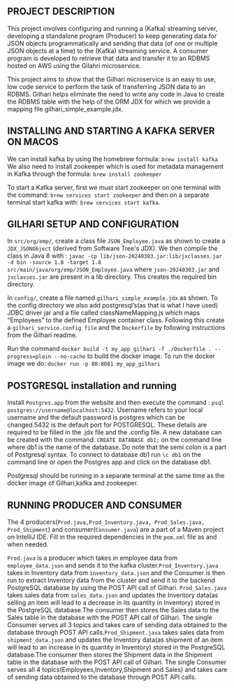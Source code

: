 ## PROJECT DESCRIPTION

This project involves configuring and running a (Kafka) streaming server, developing a standalone program (Producer) to keep generating data for JSON objects programmatically and sending that data (of one or multiple JSON objects at a time) to the (Kafka) streaming service. A consumer program is developed to retrieve that data and transfer it to an RDBMS hosted on AWS using the Gilahri microservice.

This project aims to show that the Gilhari microservice is an easy to use, low code service to perform the task of transferring JSON data to an RDBMS. Gilhari helps eliminate the need to write any code in Java to create the RDBMS table with the help of the ORM JDX for which we provide a mapping file gilhari_simple_example.jdx.



## INSTALLING AND STARTING A KAFKA SERVER ON MACOS

  We can install kafka by using the homebrew formula: ```brew install kafka```
	We also need to install zookeeper which is used for metadata management in Kafka through the formula: ```brew install zookeeper```

  To start a Kafka server, first we must start zookeeper on one terminal with the command: ```brew services start zookeeper``` and then on a separate terminal start kafka with: ```brew services start kafka```.

## GILHARI SETUP AND CONFIGURATION
	
  In ```src/org/emp/```, create a class file ```JSON_Employee.java``` as shown to create a ```JDX_JSONObject``` (derived from Software Tree's JDX).
	We then compile the class in Java 8 with : ```javac -cp lib/json-20240303.jar:lib/jxclasses.jar -d bin -source 1.8 -target 1.8 src/main/java/org/emp/JSON_Employee.java```
	where ```json-20240303.jar``` and ```jxclasses.jar``` are present in a lib directory. This creates the required bin directory.

  In ```config/```, create a file named ```gilhari_simple_example.jdx``` as shown. To the config directory we also add postgresql’s(as that is what I have used) JDBC driver jar and a file called classNameMapping.js which maps “Employees” to the defined Employee container class.
	Following this create a ```gilhari_service.config file``` and the ```Dockerfile``` by following instructions from the Gilhari readme.

  Run the command ```docker build -t my_app_gilhari -f ./Dockerfile . --progress=plain --no-cache``` to build the docker image. To run the docker image we do: ```docker run -p 80:8081 my_app_gilhari```

## POSTGRESQL installation and running
  
  Install ```Postgres.app``` from the website and then execute the command : ```psql postgres://username@localhost:5432```. Username refers to your local username and the default password is postgres which can be changed.5432 is the default port for POSTGRESQL. These details are required to be filled in the .jdx file and the .config file. A new database can be created with the command: ```CREATE DATABASE db1;``` on the command line where db1 is the name of the database. Do note that the semi colon is a part of Postgresql syntax. To connect to database db1 run ```\c db1``` on the command line or open the Postgres app and click on the database db1.

Postgresql should be running in a separate terminal at the same time as the docker image of Gilhari,kafka and zookeeper.

## RUNNING PRODUCER AND CONSUMER
 The 4 producers(```Prod.java,Prod_Inventory.java, Prod_Sales.java, Prod_Shipment```) and consumer(```Consumer.java```) are a part of a Maven project on  IntelliJ IDE. Fill in the required dependencies in the ```pom.xml``` file as and when needed. 

```Prod.java``` is a producer which takes in employee data from ```employee_data.json``` and sends it to the kafka cluster.```Prod_Inventory.java``` takes in Inventory data from ```inventory_data.json``` and the Consumer is then run to extract Inventory data from the cluster and send it to the backend PostgreSQL database by using the POST API call of Gilhari. ```Prod_Sales.java``` takes sales data from ```sales_data.json``` and updates the Inventory data(as selling an item will lead to a decrease in its quantity in Inventory) stored in the PostgreSQL database.The consumer then stores the Sales data to the Sales table in the database with the POST API call of Gilhari. The single Consumer serves all 3 topics and takes care of sending data obtained to the database through POST API calls.```Prod_Shipment.java``` takes sales data from ```shipment_data.json``` and updates the Inventory data(as shipment of an item will lead to an increase in its quantity in Inventory) stored in the PostgreSQL database.The consumer then stores the Shipment data in the Shipment table in the database with the POST API call of Gilhari. The single Consumer serves all 4 topics(Employees,Inventory,Shipment and Sales) and takes care of sending data obtained to the database through POST API calls.

